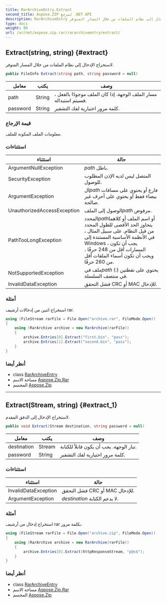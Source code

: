 ```yaml
---
title: RarArchiveEntry.Extract
second_title: Aspose.ZIP لمرجع .NET API
description: RarArchiveEntry طريقة. لاستخراج الإدخال إلى نظام الملفات من خلال المسار المتوفر.
type: docs
weight: 90
url: /ar/net/aspose.zip.rar/rararchiveentry/extract/
---
```

## Extract(string, string) {#extract}

لاستخراج الإدخال إلى نظام الملفات من خلال المسار المتوفر.

```csharp
public FileInfo Extract(string path, string password = null)
```

| معامل | يكتب | وصف |
| --- | --- | --- |
| path | String | مسار الملف الوجهة. إذا كان الملف موجودًا بالفعل ، فسيتم استبداله. |
| password | String | كلمة مرور اختيارية لفك التشفير. |

### قيمة الإرجاع

معلومات الملف المكونة للملف.

### استثناءات

| استثناء | حالة |
| --- | --- |
| ArgumentNullException | *path* باطل. |
| SecurityException | المتصل ليس لديه الإذن المطلوب للوصول. |
| ArgumentException | ال*path* فارغ أو يحتوي على مسافات بيضاء فقط أو يحتوي على أحرف غير صالحة. |
| UnauthorizedAccessException | الوصول إلى الملف*path* مرفوض. |
| PathTooLongException | المحدد*path*أو اسم الملف أو كلاهما يتجاوز الحد الأقصى للطول المحدد من قبل النظام. على سبيل المثال ، في الأنظمة الأساسية المستندة إلى Windows ، يجب أن تكون المسارات أقل من 248 حرفًا ، ويجب أن تكون أسماء الملفات أقل من 260 حرفًا. |
| NotSupportedException | ملف في*path* يحتوي على نقطتين (:) في منتصف السلسلة. |
| InvalidDataException | فشل التحقق CRC أو MAC للإدخال. |

### أمثلة

استخراج اثنين من إدخالات أرشيف rar.

```csharp
using (FileStream rarFile = File.Open("archive.rar", FileMode.Open))
{
    using (RarArchive archive = new RarArchive(rarFile))
    {
        archive.Entries[0].Extract("first.bin", "pass");
        archive.Entries[1].Extract("second.bin", "pass");
    }
}
```

### أنظر أيضا

* class [RarArchiveEntry](../)
* مساحة الاسم [Aspose.Zip.Rar](../../rararchiveentry/)
* المجسم [Aspose.Zip](../../../)

---

## Extract(Stream, string) {#extract_1}

لاستخراج الإدخال إلى الدفق المقدم.

```csharp
public void Extract(Stream destination, string password = null)
```

| معامل | يكتب | وصف |
| --- | --- | --- |
| destination | Stream | تيار الوجهة. يجب أن يكون قابلاً للكتابة. |
| password | String | كلمة مرور اختيارية لفك التشفير. |

### استثناءات

| استثناء | حالة |
| --- | --- |
| InvalidDataException | فشل التحقق CRC أو MAC للإدخال. |
| ArgumentException | *destination* لا يدعم الكتابة. |

### أمثلة

استخراج إدخال من أرشيف rar بكلمة مرور.

```csharp
using (FileStream rarFile = File.Open("archive.zip", FileMode.Open))
{
    using (RarArchive archive = new RarArchive(rarFile))
    {
        archive.Entries[0].Extract(httpResponseStream, "p@s$");
    }
}
```

### أنظر أيضا

* class [RarArchiveEntry](../)
* مساحة الاسم [Aspose.Zip.Rar](../../rararchiveentry/)
* المجسم [Aspose.Zip](../../../)


